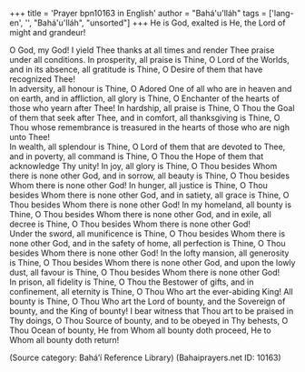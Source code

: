 +++
title = 'Prayer bpn10163 in English'
author = "Bahá'u'lláh"
tags = ['lang-en', '', "Bahá'u'lláh", "unsorted"]
+++
He is God, exalted is He, the Lord of might and grandeur! 
 
O God, my God!  I yield Thee thanks at all times and render Thee praise under all conditions. 
In prosperity, all praise is Thine, O Lord of the Worlds, and in its absence, all gratitude is Thine, O Desire of them that have recognized Thee!  
In adversity, all honour is Thine, O Adored One of all who are in heaven and on earth, and in affliction, all glory is Thine, O Enchanter of the hearts of those who yearn after Thee! 
In hardship, all praise is Thine, O Thou the Goal of them that seek after Thee, and in comfort, all thanksgiving is Thine, O Thou whose remembrance is treasured in the hearts of those who are nigh unto Thee!  
In wealth, all splendour is Thine, O Lord of them that are devoted to Thee, and in poverty, all command is Thine, O Thou the Hope of them that acknowledge Thy unity! 
In joy, all glory is Thine, O Thou besides Whom there is none other God, and in sorrow, all beauty is Thine, O Thou besides Whom there is none other God! 
In hunger, all justice is Thine, O Thou besides Whom there is none other God, and in satiety, all grace is Thine, O Thou besides Whom there is none other God! 
In my homeland, all bounty is Thine, O Thou besides Whom there is none other God, and in exile, all decree is Thine, O Thou besides Whom there is none other God!   
Under the sword, all munificence is Thine, O Thou besides Whom there is none other God, and in the safety of home, all perfection is Thine, O Thou besides Whom there is none other God!  In the lofty mansion, all generosity is Thine, O Thou besides Whom there is none other God, and upon the lowly dust, all favour is Thine, O Thou besides Whom there is none other God!  
In prison, all fidelity is Thine, O Thou the Bestower of gifts, and in confinement, all eternity is Thine, O Thou Who art the ever-abiding King! 
All bounty is Thine, O Thou Who art the Lord of bounty, and the Sovereign of bounty, and the King of bounty!  I bear witness that Thou art to be praised in Thy doings, O Thou Source of bounty, and to be obeyed in Thy behests, O Thou Ocean of bounty, He from Whom all bounty doth proceed, He to Whom all bounty doth return!

(Source category: Bahá’í Reference Library)
(Bahaiprayers.net ID: 10163)
